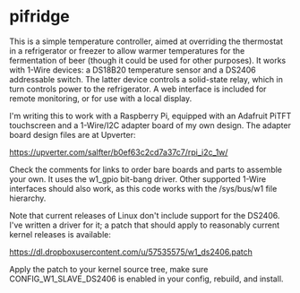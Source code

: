 pifridge
========

This is a simple temperature controller, aimed at overriding the thermostat
in a refrigerator or freezer to allow warmer temperatures for the
fermentation of beer (though it could be used for other purposes).  It works
with 1-Wire devices: a DS18B20 temperature sensor and a DS2406 addressable
switch.  The latter device controls a solid-state relay, which in turn
controls power to the refrigerator.  A web interface is included for remote
monitoring, or for use with a local display.

I'm writing this to work with a Raspberry Pi, equipped with an Adafruit
PiTFT touchscreen and a 1-Wire/I2C adapter board of my own design.  The
adapter board design files are at Upverter:

https://upverter.com/salfter/b0ef63c2cd7a37c7/rpi_i2c_1w/

Check the comments for links to order bare boards and parts to assemble your
own.  It uses the w1_gpio bit-bang driver.  Other supported 1-Wire
interfaces should also work, as this code works with the /sys/bus/w1 file
hierarchy.

Note that current releases of Linux don't include support for the DS2406. 
I've written a driver for it; a patch that should apply to reasonably
current kernel releases is available:

https://dl.dropboxusercontent.com/u/57535575/w1_ds2406.patch

Apply the patch to your kernel source tree, make sure CONFIG_W1_SLAVE_DS2406
is enabled in your config, rebuild, and install.
